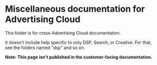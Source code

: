 # Miscellaneous documentation for Advertising Cloud

This folder is for cross-Advertising Cloud documentation.

It doesn't include help specific to only DSP, Search, or Creative. For that, see the folders named "dsp" and so on.

**Note: This page isn't published in the customer-facing documentation.**
